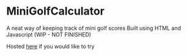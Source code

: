 # MiniGolfCalculator

A neat way of keeping track of mini golf scores
Built using HTML and Javascript
(WIP - NOT FINISHED)

Hosted [here](https://benforino.co.uk) if you would like to try
